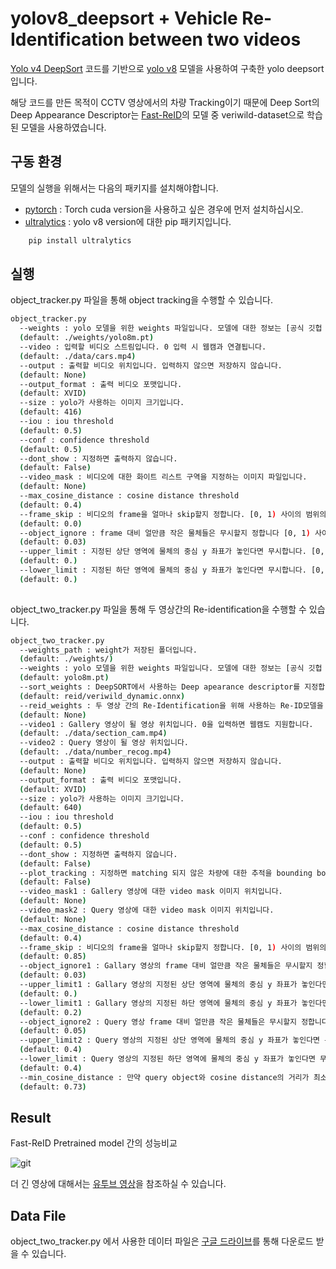 # yolov8_deepsort + Vehicle Re-Identification between two videos


[Yolo v4 DeepSort](https://github.com/theAIGuysCode/yolov4-deepsort) 코드를 기반으로 [yolo v8](https://github.com/ultralytics/ultralytics) 모델을 사용하여 구축한 yolo deepsort입니다.

해당 코드를 만든 목적이 CCTV 영상에서의 차량 Tracking이기 때문에 Deep Sort의 Deep Appearance Descriptor는 [Fast-ReID](https://github.com/JDAI-CV/fast-reid)의 모델 중 veriwild-dataset으로 학습된 모델을 사용하였습니다.

## 구동 환경

모델의 실행을 위해서는 다음의 패키지를 설치해야합니다.
- [pytorch](https://pytorch.org/get-started/locally/) : Torch cuda version을 사용하고 싶은 경우에 먼저 설치하십시오.
- [ultralytics](https://github.com/ultralytics/ultralytics) : yolo v8 version에 대한 pip 패키지입니다.
```bash
    pip install ultralytics
```

## 실행

object_tracker.py 파일을 통해 object tracking을 수행할 수 있습니다.

```bash
object_tracker.py
  --weights : yolo 모델을 위한 weights 파일입니다. 모델에 대한 정보는 [공식 깃헙 Readme](https://github.com/ultralytics/ultralytics) 에서 확인 가능하고 모델명을 지정하면 자동으로 다운로드 받습니다.
  (default: ./weights/yolo8m.pt)
  --video : 입력할 비디오 스트림입니다. 0 입력 시 웹캠과 연결됩니다.
  (default: ./data/cars.mp4)
  --output : 출력할 비디오 위치입니다. 입력하지 않으면 저장하지 않습니다.
  (default: None)
  --output_format : 출력 비디오 포맷입니다.
  (default: XVID)
  --size : yolo가 사용하는 이미지 크기입니다.
  (default: 416)
  --iou : iou threshold
  (default: 0.5)
  --conf : confidence threshold
  (default: 0.5)
  --dont_show : 지정하면 출력하지 않습니다.
  (default: False)
  --video_mask : 비디오에 대한 화이트 리스트 구역을 지정하는 이미지 파일입니다.
  (default: None)
  --max_cosine_distance : cosine distance threshold
  (default: 0.4)
  --frame_skip : 비디오의 frame을 얼마나 skip할지 정합니다. [0, 1) 사이의 범위의 값으로 한정됩니다.
  (default: 0.0)
  --object_ignore : frame 대비 얼만큼 작은 물체들은 무시할지 정합니다 [0, 1) 사이의 범위의 값으로 한정됩니다.
  (default: 0.03)
  --upper_limit : 지정된 상단 영역에 물체의 중심 y 좌표가 놓인다면 무시합니다. [0, 1) 사이의 범위의 값으로 한정됩니다.
  (default: 0.)
  --lower_limit : 지정된 하단 영역에 물체의 중심 y 좌표가 놓인다면 무시합니다. [0, 1) 사이의 범위의 값으로 한정되고, upper_limit와 lower_limit의 합은 1 이하여야합니다.
  (default: 0.)
  
```

object_two_tracker.py 파일을 통해 두 영상간의 Re-identification을 수행할 수 있습니다.

```bash
object_two_tracker.py
  --weights_path : weight가 저장된 폴더입니다.
  (default: ./weights/)
  --weights : yolo 모델을 위한 weights 파일입니다. 모델에 대한 정보는 [공식 깃헙 Readme](https://github.com/ultralytics/ultralytics) 에서 확인 가능하고 모델명을 지정하면 자동으로 다운로드 받습니다.
  (default: yolo8m.pt)
  --sort_weights : DeepSORT에서 사용하는 Deep apearance descriptor를 지정합니다. onnx만 지원합니다.
  (default: reid/veriwild_dynamic.onnx)
  --reid_weights : 두 영상 간의 Re-Identification을 위해 사용하는 Re-ID모델을 지정합니다. onnx만 지원하고 지정하지 않으면 sort_weights와 동일한 것을 사용합니다.
  (default: None)
  --video1 : Gallery 영상이 될 영상 위치입니다. 0을 입력하면 웹캠도 지원합니다.
  (default: ./data/section_cam.mp4)
  --video2 : Query 영상이 될 영상 위치입니다.
  (default: ./data/number_recog.mp4)
  --output : 출력할 비디오 위치입니다. 입력하지 않으면 저장하지 않습니다.
  (default: None)
  --output_format : 출력 비디오 포맷입니다.
  (default: XVID)
  --size : yolo가 사용하는 이미지 크기입니다.
  (default: 640)
  --iou : iou threshold
  (default: 0.5)
  --conf : confidence threshold
  (default: 0.5)
  --dont_show : 지정하면 출력하지 않습니다.
  (default: False)
  --plot_tracking : 지정하면 matching 되지 않은 차량에 대한 추적을 bounding box로 그려줍니다.
  (default: False)
  --video_mask1 : Gallery 영상에 대한 video mask 이미지 위치입니다.
  (default: None)
  --video_mask2 : Query 영상에 대한 video mask 이미지 위치입니다.
  (default: None)
  --max_cosine_distance : cosine distance threshold
  (default: 0.4)
  --frame_skip : 비디오의 frame을 얼마나 skip할지 정합니다. [0, 1) 사이의 범위의 값으로 한정됩니다.
  (default: 0.85)
  --object_ignore1 : Gallary 영상의 frame 대비 얼만큼 작은 물체들은 무시할지 정합니다 [0, 1) 사이의 범위의 값으로 한정됩니다.
  (default: 0.03)
  --upper_limit1 : Gallary 영상의 지정된 상단 영역에 물체의 중심 y 좌표가 놓인다면 무시합니다. [0, 1) 사이의 범위의 값으로 한정됩니다.
  (default: 0.)
  --lower_limit1 : Gallary 영상의 지정된 하단 영역에 물체의 중심 y 좌표가 놓인다면 무시합니다. [0, 1) 사이의 범위의 값으로 한정되고, upper_limit와 lower_limit의 합은 1 이하여야합니다.
  (default: 0.2)
  --object_ignore2 : Query 영상 frame 대비 얼만큼 작은 물체들은 무시할지 정합니다 [0, 1) 사이의 범위의 값으로 한정됩니다.
  (default: 0.05)
  --upper_limit2 : Query 영상의 지정된 상단 영역에 물체의 중심 y 좌표가 놓인다면 무시합니다. [0, 1) 사이의 범위의 값으로 한정됩니다.
  (default: 0.4)
  --lower_limit : Query 영상의 지정된 하단 영역에 물체의 중심 y 좌표가 놓인다면 무시합니다. [0, 1) 사이의 범위의 값으로 한정되고, upper_limit와 lower_limit의 합은 1 이하여야합니다.
  (default: 0.4)
  --min_cosine_distance : 만약 query object와 cosine distance의 거리가 최소인 gallery object의 cosine distance가 이 값보다 크다면 같은 물체로 인식하지 않습니다.
  (default: 0.73)
```

## Result

Fast-ReID Pretrained model 간의 성능비교

![git](https://user-images.githubusercontent.com/18918072/218662959-a45b7405-6a07-4ddd-8538-0c02c5fa1571.gif)

더 긴 영상에 대해서는 [유투브 영상](https://youtu.be/sn4lJqrza5w)을 참조하실 수 있습니다.

## Data File

object_two_tracker.py 에서 사용한 데이터 파일은 [구글 드라이브](https://drive.google.com/drive/folders/1U-HkCiRLllAAYCbR0MkYH_QeLUld0Ony?usp=share_link)를 통해 다운로드 받을 수 있습니다.
